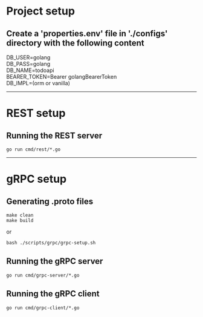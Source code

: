 # Project setup
## Create a 'properties.env' file in './configs' directory with the following content
DB_USER=golang  
DB_PASS=golang  
DB_NAME=todoapi  
BEARER_TOKEN=Bearer golangBearerToken  
DB_IMPL=(orm or vanilla)  

---

# REST setup
## Running the REST server
`go run cmd/rest/*.go`

---

# gRPC setup
## Generating .proto files
`make clean`   
`make build`  

or

`bash ./scripts/grpc/grpc-setup.sh`

## Running the gRPC server
`go run cmd/grpc-server/*.go`

## Running the gRPC client
`go run cmd/grpc-client/*.go`

